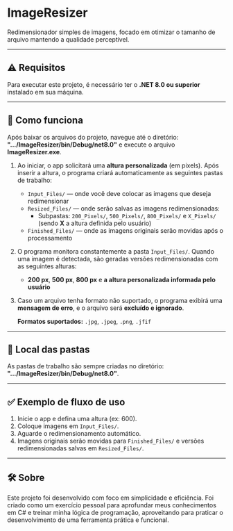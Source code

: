 # ImageResizer

Redimensionador simples de imagens, focado em otimizar o tamanho de arquivo mantendo a qualidade perceptível.

---

## ⚠️ Requisitos

Para executar este projeto, é necessário ter o **.NET 8.0 ou superior** instalado em sua máquina.

---

## 🚀 Como funciona

Após baixar os arquivos do projeto, navegue até o diretório: **".../ImageResizer/bin/Debug/net8.0"** e execute o arquivo **ImageResizer.exe**.

1. Ao iniciar, o app solicitará uma **altura personalizada** (em pixels). Após inserir a altura, o programa criará automaticamente as seguintes pastas de trabalho:

   - `Input_Files/` — onde você deve colocar as imagens que deseja redimensionar  
   - `Resized_Files/` — onde serão salvas as imagens redimensionadas:
     - Subpastas: `200_Pixels/`, `500_Pixels/`, `800_Pixels/` e `X_Pixels/` (sendo **X** a altura definida pelo usuário)
   - `Finished_Files/` — onde as imagens originais serão movidas após o processamento

2. O programa monitora constantemente a pasta `Input_Files/`. Quando uma imagem é detectada, são geradas versões redimensionadas com as seguintes alturas:

   - **200 px**, **500 px**, **800 px** e **a altura personalizada informada pelo usuário**

3. Caso um arquivo tenha formato não suportado, o programa exibirá uma **mensagem de erro**, e o arquivo será **excluído e ignorado**.

   **Formatos suportados:** `.jpg`, `.jpeg`, `.png`, `.jfif`

---

## 📁 Local das pastas

As pastas de trabalho são sempre criadas no diretório: **".../ImageResizer/bin/Debug/net8.0"**.

---

## ✅ Exemplo de fluxo de uso

1. Inicie o app e defina uma altura (ex: 600).
2. Coloque imagens em `Input_Files/`.
3. Aguarde o redimensionamento automático.
4. Imagens originais serão movidas para `Finished_Files/` e versões redimensionadas salvas em `Resized_Files/`.

---

## 🛠️ Sobre

Este projeto foi desenvolvido com foco em simplicidade e eficiência. Foi criado como um exercício pessoal para aprofundar meus conhecimentos em C# e treinar minha lógica de programação, aproveitando para praticar o desenvolvimento de uma ferramenta prática e funcional.

